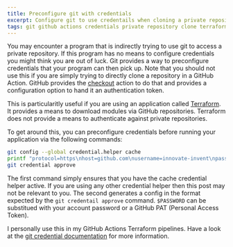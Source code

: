 ```yaml
---
title: Preconfigure git with credentials
excerpt: Configure git to use credentails when cloning a private repository
tags: git github actions credentials private repository clone terraform
---
```


You may encounter a program that is indirectly trying to use git to access a private repository. If this program has no means to configure credentials you might think you are out of luck.
Git provides a way to preconfigure credentials that your program can then pick up. Note that you should not use this if you are simply trying to directly clone a repository in a GitHub Action. 
GitHub provides the [checkout](https://github.com/actions/checkout#usage) action to do that and provides a configuration option to hand it an authentication token.

This is particularitly useful if you are using an application called [Terraform](https://www.terraform.io/). It provides a means to download modules via GitHub repositories.
Terraform does not provide a means to authenticate against private repositories.

To get around this, you can preconfigure credentials before running your application via the following commands:

```sh
git config --global credential.helper cache
printf "protocol=https\nhost=github.com\nusername=innovate-invent\npassword=$PASSWORD" |
git credential approve
```

The first command simply ensures that you have the cache credential helper active. If you are using any other credential helper then this post may not be relevant to you.
The second generates a config in the format expected by the `git credentail approve` command. `$PASSWORD` can be substitued with your account password or a GitHub PAT (Personal Access Token).

I personally use this in my GitHub Actions Terraform pipelines. Have a look at the [git credential documentation](https://git-scm.com/docs/git-credential) for more information.
